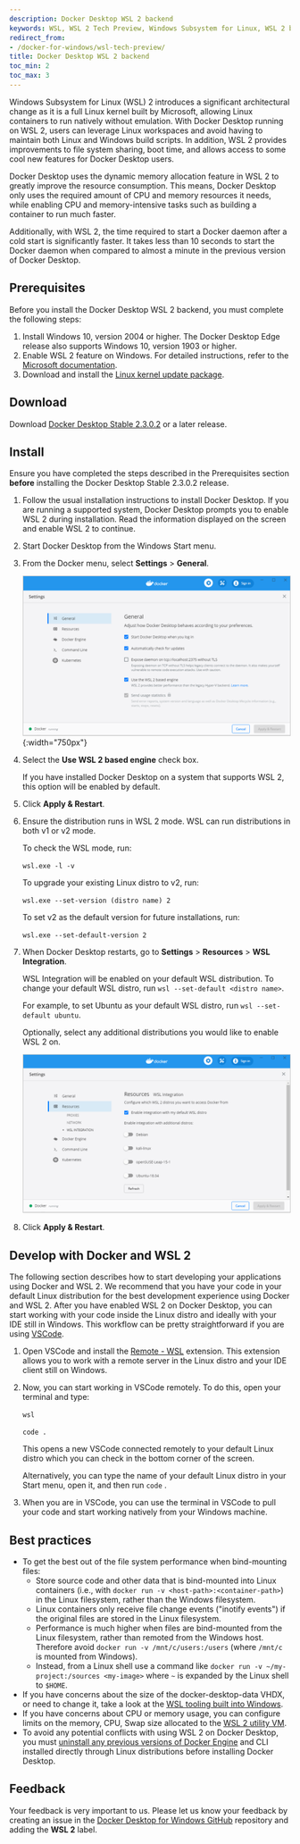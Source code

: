 ```yaml
---
description: Docker Desktop WSL 2 backend
keywords: WSL, WSL 2 Tech Preview, Windows Subsystem for Linux, WSL 2 backend Docker
redirect_from:
- /docker-for-windows/wsl-tech-preview/
title: Docker Desktop WSL 2 backend
toc_min: 2
toc_max: 3
---
```


Windows Subsystem for Linux (WSL) 2 introduces a significant architectural change as it is a full Linux kernel built by Microsoft, allowing Linux containers to run natively without emulation. With Docker Desktop running on WSL 2, users can leverage Linux workspaces and avoid having to maintain both Linux and Windows build scripts. In addition, WSL 2 provides improvements to file system sharing, boot time, and allows access to some cool new features for Docker Desktop users.

Docker Desktop uses the dynamic memory allocation feature in WSL 2 to greatly improve the resource consumption. This means, Docker Desktop only uses the required amount of CPU and memory resources it needs, while enabling CPU and memory-intensive tasks such as building a container to run much faster.

Additionally, with WSL 2, the time required to start a Docker daemon after a cold start is significantly faster. It takes less than 10 seconds to start the Docker daemon when compared to almost a minute in the previous version of Docker Desktop.

## Prerequisites

Before you install the Docker Desktop WSL 2 backend, you must complete the following steps:

1. Install Windows 10, version 2004 or higher. The Docker Desktop Edge release also supports Windows 10, version 1903 or higher.
2. Enable WSL 2 feature on Windows. For detailed instructions, refer to the [Microsoft documentation](https://docs.microsoft.com/en-us/windows/wsl/install-win10).
3. Download and install the [Linux kernel update package](https://docs.microsoft.com/windows/wsl/wsl2-kernel).

## Download

Download [Docker Desktop Stable 2.3.0.2](https://hub.docker.com/editions/community/docker-ce-desktop-windows/) or a later release.

## Install

Ensure you have completed the steps described in the Prerequisites section **before** installing the Docker Desktop Stable 2.3.0.2 release.

1. Follow the usual installation instructions to install Docker Desktop. If you are running a supported system, Docker Desktop prompts you to enable WSL 2 during installation. Read the information displayed on the screen and enable WSL 2 to continue.
2. Start Docker Desktop from the Windows Start menu.
3. From the Docker menu, select **Settings** > **General**.

    ![Enable WSL 2](images/wsl2-enable.png){:width="750px"}

4. Select the **Use WSL 2 based engine** check box.

    If you have installed Docker Desktop on a system that supports WSL 2, this option will be enabled by default.
5. Click **Apply & Restart**.
6. Ensure the distribution runs in WSL 2 mode. WSL can run distributions in both v1 or v2 mode.

    To check the WSL mode, run:

     `wsl.exe -l -v`

    To upgrade your existing Linux distro to v2, run:

    `wsl.exe --set-version (distro name) 2`

    To set v2 as the default version for future installations, run:

    `wsl.exe --set-default-version 2`

7. When Docker Desktop restarts, go to **Settings** > **Resources** > **WSL Integration**.

    WSL Integration will be enabled on your default WSL distribution. To change your default WSL distro, run `wsl --set-default <distro name>`.

    For example, to set Ubuntu as your default WSL distro, run `wsl --set-default ubuntu`.

    Optionally, select any additional distributions you would like to enable WSL 2 on.

    ![WSL 2 Choose Linux distro](images/wsl2-choose-distro.png)

8. Click **Apply & Restart**.

## Develop with Docker and WSL 2

The following section describes how to start developing your applications using Docker and WSL 2. We recommend that you have your code in your default Linux distribution for the best development experience using Docker and WSL 2. After you have enabled WSL 2 on Docker Desktop, you can start working with your code inside the Linux distro and ideally with your IDE still in Windows. This workflow can be pretty straightforward if you are using [VSCode](https://code.visualstudio.com/download).

1. Open VSCode and install the [Remote - WSL](https://marketplace.visualstudio.com/items?itemName=ms-vscode-remote.remote-wsl) extension. This extension allows you to work with a remote server in the Linux distro and your IDE client still on Windows.
2. Now, you can start working in VSCode remotely. To do this, open your terminal and type:

    `wsl`

    `code .`

    This opens a new VSCode connected remotely to your default Linux distro which you can check in the bottom corner of the screen.

    Alternatively, you can type the name of your default Linux distro in your Start menu, open it, and then run `code` .
3. When you are in VSCode, you can use the terminal in VSCode to pull your code and start working natively from your Windows machine.

## Best practices

- To get the best out of the file system performance when bind-mounting files:
    - Store source code and other data that is bind-mounted into Linux containers
      (i.e., with `docker run -v <host-path>:<container-path>`) in the Linux
      filesystem, rather than the Windows filesystem.
    - Linux containers only receive file change events ("inotify events") if the
      original files are stored in the Linux filesystem.
    - Performance is much higher when files are bind-mounted from the Linux
      filesystem, rather than remoted from the Windows host. Therefore avoid
      `docker run -v /mnt/c/users:/users` (where `/mnt/c` is mounted from Windows).
    - Instead, from a Linux shell use a command like `docker run -v ~/my-project:/sources <my-image>`
      where `~` is expanded by the Linux shell to `$HOME`.
- If you have concerns about the size of the docker-desktop-data VHDX, or need to change it, take a look at the [WSL tooling built into Windows](https://docs.microsoft.com/en-us/windows/wsl/wsl2-ux-changes#understanding-wsl-2-uses-a-vhd-and-what-to-do-if-you-reach-its-max-size).
- If you have concerns about CPU or memory usage, you can configure limits on the memory, CPU, Swap size allocated to the [WSL 2 utility VM](https://docs.microsoft.com/en-us/windows/wsl/wsl-config#configure-global-options-with-wslconfig).
- To avoid any potential conflicts with using WSL 2 on Docker Desktop, you must [uninstall any previous versions of Docker Engine](https://docs.docker.com/install/linux/docker-ce/ubuntu/#uninstall-docker-engine---community) and CLI installed directly through Linux distributions before installing Docker Desktop.

## Feedback

Your feedback is very important to us. Please let us know your feedback by creating an issue in the [Docker Desktop for Windows GitHub](https://github.com/docker/for-win/issues) repository and adding the **WSL 2** label.
